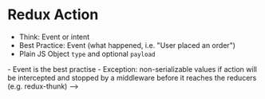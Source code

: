 # Redux Action

<v-clicks>

* Think: Event or intent
* Best Practice: Event (what happened, i.e. "User placed an order")
* Plain JS Object <code>type</code> and optional <code>payload</code>

</v-clicks>

<!-->
- Event is the best practise
- Exception: non-serializable values if action will be
intercepted and stopped by a middleware before it reaches
the reducers (e.g. redux-thunk)
-->
